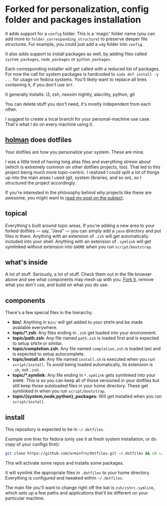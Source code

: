 # Forked for personalization, config folder and packages installation

It adds support for a `config` folder.
This is a 'magic' folder name (you can add more to `folder_corresponding_structure`) to preserve deeper file structures.
For example, you could just add a `xdg` folder into `config`.

It also adds support to install packages as well, by adding files called `system_packages`, `node_packages` or `python_packages`.

Each corresponding installer will get called with a reduced list of packages.
For now the call for system packages is hardcoded to `sudo dnf install -y ...` for usage on fedora systems.
You'll likely want to replace all lines containing it, if you don't use `dnf`.

It generally installs: i3, zsh, neovim nightly, alacritty, python, git

You can delete stuff you don't need, it's mostly independent from each other.

I suggest to create a local branch for your personal-machine use case. That's what I do on every machine using it.

## [holman](https://github.com/holman/dotfiles) does dotfiles

Your dotfiles are how you personalize your system. These are mine.

I was a little tired of having long alias files and everything strewn about
(which is extremely common on other dotfiles projects, too). That led to this
project being much more topic-centric. I realized I could split a lot of things
up into the main areas I used (git, system libraries, and so on), so I
structured the project accordingly.

If you're interested in the philosophy behind why projects like these are
awesome, you might want to [read my post on the
subject](http://zachholman.com/2010/08/dotfiles-are-meant-to-be-forked/).

## topical

Everything's built around topic areas. If you're adding a new area to your
forked dotfiles — say, "Java" — you can simply add a `java` directory and put
files in there. Anything with an extension of `.zsh` will get automatically
included into your shell. Anything with an extension of `.symlink` will get
symlinked without extension into `$HOME` when you run `script/bootstrap`.

## what's inside

A lot of stuff. Seriously, a lot of stuff. Check them out in the file browser
above and see what components may mesh up with you.
[Fork it](https://github.com/holman/dotfiles/fork), remove what you don't
use, and build on what you do use.

## components

There's a few special files in the hierarchy.

- **bin/**: Anything in `bin/` will get added to your `$PATH` and be made
  available everywhere.
- **topic/\*.zsh**: Any files ending in `.zsh` get loaded into your
  environment.
- **topic/path.zsh**: Any file named `path.zsh` is loaded first and is
  expected to setup `$PATH` or similar.
- **topic/completion.zsh**: Any file named `completion.zsh` is loaded
  last and is expected to setup autocomplete.
- **topic/install.sh**: Any file named `install.sh` is executed when you run `script/install`. To avoid being loaded automatically, its extension is `.sh`, not `.zsh`.
- **topic/\*.symlink**: Any file ending in `*.symlink` gets symlinked into
  your `$HOME`. This is so you can keep all of those versioned in your dotfiles
  but still keep those autoloaded files in your home directory. These get
  symlinked in when you run `script/bootstrap`.
- **topic/{system,node,python}\_packages**: Will get installed when you run `script/install`.

## install

This repository is expected to be in `~/.dotfiles`.

Example one liner for fedora (only use it at fresh system installation, or do copy of your configs first):

```sh
git clone https://github.com/arminfro/dotfiles.git ~/.dotfiles && cd ~/.dotfiles/script && ./fedora  && ./bootstrap  && ./install && zsh
```

This will activate some repos and installs some packages.

It will symlink the appropriate files in `.dotfiles` to your home directory.
Everything is configured and tweaked within `~/.dotfiles`.

The main file you'll want to change right off the bat is `zsh/zshrc.symlink`,
which sets up a few paths and applications that'll be different on your particular machine.
